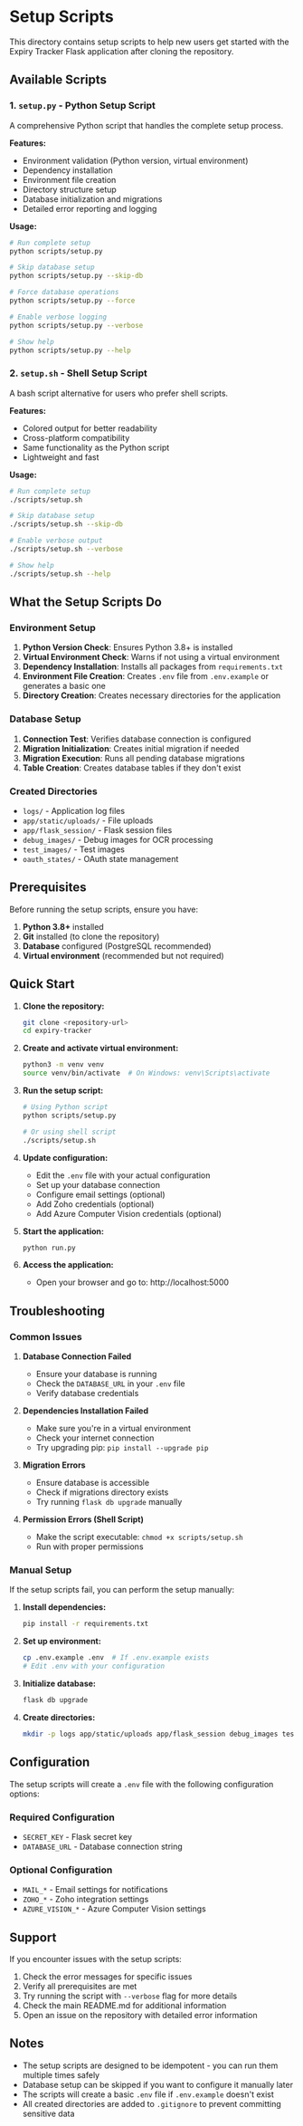 # Setup Scripts

This directory contains setup scripts to help new users get started with the Expiry Tracker Flask application after cloning the repository.

## Available Scripts

### 1. `setup.py` - Python Setup Script

A comprehensive Python script that handles the complete setup process.

**Features:**
- Environment validation (Python version, virtual environment)
- Dependency installation
- Environment file creation
- Directory structure setup
- Database initialization and migrations
- Detailed error reporting and logging

**Usage:**
```bash
# Run complete setup
python scripts/setup.py

# Skip database setup
python scripts/setup.py --skip-db

# Force database operations
python scripts/setup.py --force

# Enable verbose logging
python scripts/setup.py --verbose

# Show help
python scripts/setup.py --help
```

### 2. `setup.sh` - Shell Setup Script

A bash script alternative for users who prefer shell scripts.

**Features:**
- Colored output for better readability
- Cross-platform compatibility
- Same functionality as the Python script
- Lightweight and fast

**Usage:**
```bash
# Run complete setup
./scripts/setup.sh

# Skip database setup
./scripts/setup.sh --skip-db

# Enable verbose output
./scripts/setup.sh --verbose

# Show help
./scripts/setup.sh --help
```

## What the Setup Scripts Do

### Environment Setup
1. **Python Version Check**: Ensures Python 3.8+ is installed
2. **Virtual Environment Check**: Warns if not using a virtual environment
3. **Dependency Installation**: Installs all packages from `requirements.txt`
4. **Environment File Creation**: Creates `.env` file from `.env.example` or generates a basic one
5. **Directory Creation**: Creates necessary directories for the application

### Database Setup
1. **Connection Test**: Verifies database connection is configured
2. **Migration Initialization**: Creates initial migration if needed
3. **Migration Execution**: Runs all pending database migrations
4. **Table Creation**: Creates database tables if they don't exist

### Created Directories
- `logs/` - Application log files
- `app/static/uploads/` - File uploads
- `app/flask_session/` - Flask session files
- `debug_images/` - Debug images for OCR processing
- `test_images/` - Test images
- `oauth_states/` - OAuth state management

## Prerequisites

Before running the setup scripts, ensure you have:

1. **Python 3.8+** installed
2. **Git** installed (to clone the repository)
3. **Database** configured (PostgreSQL recommended)
4. **Virtual environment** (recommended but not required)

## Quick Start

1. **Clone the repository:**
   ```bash
   git clone <repository-url>
   cd expiry-tracker
   ```

2. **Create and activate virtual environment:**
   ```bash
   python3 -m venv venv
   source venv/bin/activate  # On Windows: venv\Scripts\activate
   ```

3. **Run the setup script:**
   ```bash
   # Using Python script
   python scripts/setup.py
   
   # Or using shell script
   ./scripts/setup.sh
   ```

4. **Update configuration:**
   - Edit the `.env` file with your actual configuration
   - Set up your database connection
   - Configure email settings (optional)
   - Add Zoho credentials (optional)
   - Add Azure Computer Vision credentials (optional)

5. **Start the application:**
   ```bash
   python run.py
   ```

6. **Access the application:**
   - Open your browser and go to: http://localhost:5000

## Troubleshooting

### Common Issues

1. **Database Connection Failed**
   - Ensure your database is running
   - Check the `DATABASE_URL` in your `.env` file
   - Verify database credentials

2. **Dependencies Installation Failed**
   - Make sure you're in a virtual environment
   - Check your internet connection
   - Try upgrading pip: `pip install --upgrade pip`

3. **Migration Errors**
   - Ensure database is accessible
   - Check if migrations directory exists
   - Try running `flask db upgrade` manually

4. **Permission Errors (Shell Script)**
   - Make the script executable: `chmod +x scripts/setup.sh`
   - Run with proper permissions

### Manual Setup

If the setup scripts fail, you can perform the setup manually:

1. **Install dependencies:**
   ```bash
   pip install -r requirements.txt
   ```

2. **Set up environment:**
   ```bash
   cp .env.example .env  # If .env.example exists
   # Edit .env with your configuration
   ```

3. **Initialize database:**
   ```bash
   flask db upgrade
   ```

4. **Create directories:**
   ```bash
   mkdir -p logs app/static/uploads app/flask_session debug_images test_images oauth_states
   ```

## Configuration

The setup scripts will create a `.env` file with the following configuration options:

### Required Configuration
- `SECRET_KEY` - Flask secret key
- `DATABASE_URL` - Database connection string

### Optional Configuration
- `MAIL_*` - Email settings for notifications
- `ZOHO_*` - Zoho integration settings
- `AZURE_VISION_*` - Azure Computer Vision settings

## Support

If you encounter issues with the setup scripts:

1. Check the error messages for specific issues
2. Verify all prerequisites are met
3. Try running the script with `--verbose` flag for more details
4. Check the main README.md for additional information
5. Open an issue on the repository with detailed error information

## Notes

- The setup scripts are designed to be idempotent - you can run them multiple times safely
- Database setup can be skipped if you want to configure it manually later
- The scripts will create a basic `.env` file if `.env.example` doesn't exist
- All created directories are added to `.gitignore` to prevent committing sensitive data 